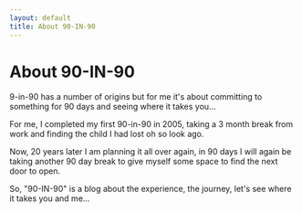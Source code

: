 ```yaml
---
layout: default
title: About 90-IN-90
---
```


<div class="post">
<h1 class="pageTitle">About 90-IN-90</h1>
<p class="intro"><span class="dropcap">9</span>-in-90 has a number of origins but for me it's about committing to something for 90 days and seeing where it takes you...</p>
<p>For me, I completed my first 90-in-90 in 2005, taking a 3 month break from work and finding the child I had lost oh so look ago.</p>
<p>Now, 20 years later I am planning it all over again, in 90 days I will again be taking another 90 day break to give myself some space to find the next door to open.</p>
<p>So, "90-IN-90" is a blog about the experience, the journey, let's see where it takes you and me...</p>
</div>
